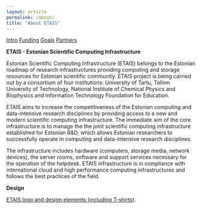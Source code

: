 ```yaml
---
layout: article
permalink: /about/
title: "About ETAIS"
---
```

<a href="../about/" class="btn-success"> Intro</a>
<a href="../funding/" class="btn-info"> Funding</a>
<a href="../goals/" class="btn-info"> Goals</a>
<a href="../partners/" class="btn-info"> Partners</a>

**ETAIS - Estonian Scientific Computing Infrastructure**

Estonian Scientific Computing Infrastructure (ETAIS) belongs to the Estonian roadmap of research infrastructures
providing computing and storage resources for Estonian scientific community. ETAIS project is being carried out by a
consortium of four institutions: University of Tartu, Tallinn University of Technology, National Institute of
Chemical Physics and Biophysics and Information Technology Foundation for Education.

ETAIS aims to increase the competitiveness of the Estonian computing and data-intensive research disciplines by
providing access to a new and modern scientific computing infrastructure. The immediate aim of the core infrastructure
is to manage the the joint scientific computing infrastructure established for Estonian R&D, which allows Estonian
researchers to successfully operate in computing and data-intensive research disciplines.

The infrastructure includes hardware (computers, storage media, network devices), the server rooms, software and
support services necessary for the operation of the helpdesk. ETAIS infrastructure is in compliance with international
cloud and high performance computing infrastructures and follows the best practices of the field.

**Design**

<a href="etais_design.zip">ETAIS logo and design elements (including T-shirts)</a>.
